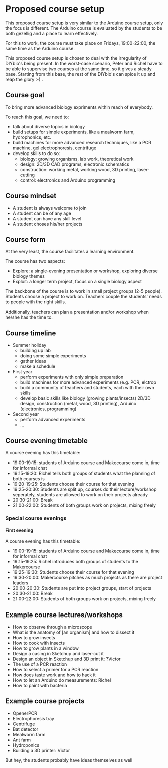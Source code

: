 # Proposed course setup

This proposed course setup is very similar to the Arduino course setup, only the focus is different. The Arduino course is evaluated by the students to be both gezellig and a place to learn effectively.

For this to work, the course must take place on Fridays, 19:00-22:00, the same time as the Arduino course.

This proposed course setup is chosen to deal with the irregularity of DIYbio's being present. In the worst-case scenario, Peter and Richel have to be able to supervise two courses at the same time, so it gives a steady base. Starting from this base, the rest of the DIYbio's can spice it up and reap the glory :-) . 

## Course goal

To bring more advanced biology expriments within reach of everybody.

To reach this goal, we need to:
 * talk about diverse topics in biology
 * build setups for simple experiments, like a mealworm farm, hydrophonics, etc.
 * build machines for more advanced research techniques, like a PCR machine, gel electrophoresis, centrifuge
 * develop skills to do so:
   * biology: growing organisms, lab work, theoretical work
   * design: 2D/3D CAD programs, electronic schematics
   * construction: working metal, working wood, 3D printing, laser-cutting
   * control: electronics and Arduino programming

## Course mindset

 * A student is always welcome to join
 * A student can be of any age
 * A student can have any skill level
 * A student choses his/her projects

## Course form

At the very least, the course facilitates a learning environment.

The course has two aspects:
  * Explore: a single-evening presentation or workshop, exploring diverse biology themes
  * Exploit: a longer term project, focus on a single biology aspect 

The backbone of the course is to work in small project groups (2-5 people). Students choose a project to work on. Teachers couple the students' needs to people with the right skills.

Additionally, teachers can plan a presentation and/or workshop when he/she has the time to.

## Course timeline

 * Summer holiday
   * building up lab
   * doing some simple experiments
   * gather ideas
   * make a schedule 
 * First year
   * perform experiments with only simple preparation
   * build machines for more advanced experiments (e.g. PCR, elctrop
   * build a community of teachers and students, each with their own skills 
   * develop basic skills like biology (growing plants/insects)  2D/3D design, construction (metal, wood, 3D printing), Arduino (electronics, programming)
 * Second year
   * perform advanced experiments
   * ...


## Course evening timetable

A course evening has this timetable:
 * 19:00-19:15: students of Arduino course and Makecourse come in, time for informal chat
 * 19:15-19:20: Richel tells both groups of students what the planning of both courses is
 * 19:20-19:25: Students choose their course for that evening
 * 19:25-20:30: Students are split up, courses do their lecture/workshop seperately, students are allowed to work on their projects already
 * 20:30-21:00: Break
 * 21:00-22:00: Students of both groups work on projects, mixing freely

### Special course evenings

#### First evening

A course evening has this timetable:
 * 19:00-19:15: students of Arduino course and Makecourse come in, time for informal chat
 * 19:15-19:25: Richel introduces both groups of students to the Makercourse
 * 19:25-19:30: Students choose their course for that evening
 * 19:30-20:00: Makercourse pitches as much projects as there are project leaders
 * 20:00-20:30: Students are put into project groups, start of projects
 * 20:30-21:00: Break
 * 21:00-22:00: Students of both groups work on projects, mixing freely

## Example course lectures/workshops

  * How to observe through a microscope
  * What is the anatomy of [an organism] and how to dissect it
  * How to grow insects
  * How to cook with insects
  * How to grow plants in a window
  * Design a casing in Sketchup and laser-cut it
  * Design an object in Sketchup and 3D print it: ?Victor
  * The use of a PCR reaction
  * How to select a primer for a PCR reaction
  * How does taste work and how to hack it
  * How to let an Arduino do measurements: Richel
  * How to paint with bacteria

## Example course projects

  * OpenerPCR
  * Electrophoresis tray
  * Centrifuge
  * Bat detector
  * Mealworm farm
  * Ant farm
  * Hydroponics
  * Building a 3D printer: Victor

But hey, the students probably have ideas themselves as well

